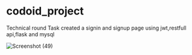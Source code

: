 # codoid_project
Technical round Task
created a signin and signup page using jwt,restfull api,flask and mysql


![Screenshot (49)](https://github.com/PSVicky/codoid_project/assets/91545657/d1f1c7a0-877d-48ae-8fe8-1f54621f8514)

